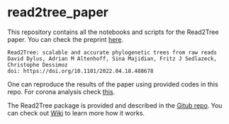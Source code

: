# read2tree_paper

This repository contains all the notebooks and scripts for the Read2Tree paper. You can check the preprint [here](https://www.biorxiv.org/content/10.1101/2022.04.18.488678).


```
Read2Tree: scalable and accurate phylogenetic trees from raw reads
David Dylus, Adrian M Altenhoff, Sina Majidian, Fritz J Sedlazeck, Christophe Dessimoz
doi: https://doi.org/10.1101/2022.04.18.488678

```

One can reproduce the results of the paper using provided codes in this repo. For corona analysis check [this](https://github.com/dvdylus/read2tree_paper/tree/main/corona/).



The Read2Tree package is provided and described in the [Gitub repo](https://github.com/DessimozLab/read2tree/). You can check out [Wiki](https://github.com/DessimozLab/read2tree/wiki) to learn more how it works. 
